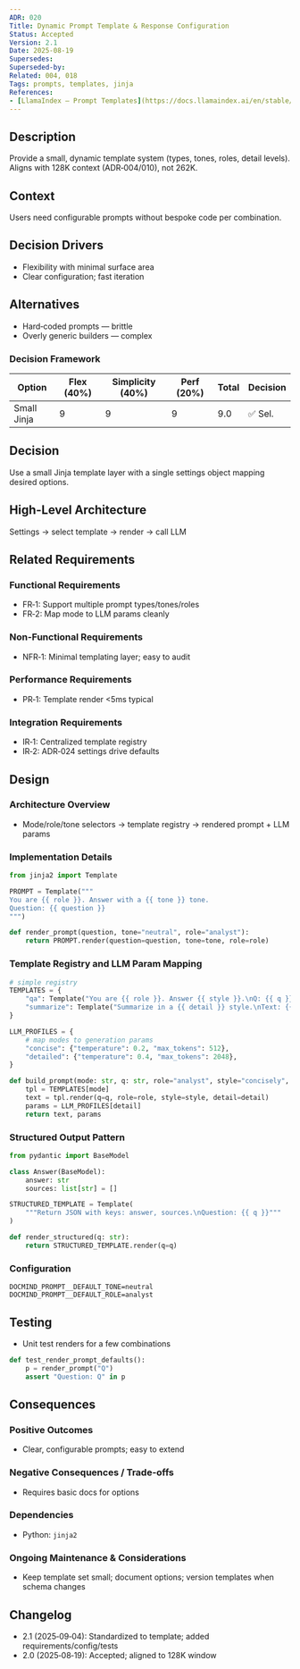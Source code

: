 ```yaml
---
ADR: 020
Title: Dynamic Prompt Template & Response Configuration
Status: Accepted
Version: 2.1
Date: 2025-08-19
Supersedes:
Superseded-by:
Related: 004, 018
Tags: prompts, templates, jinja
References:
- [LlamaIndex — Prompt Templates](https://docs.llamaindex.ai/en/stable/module_guides/models/prompts/)
---
```


## Description

Provide a small, dynamic template system (types, tones, roles, detail levels). Aligns with 128K context (ADR‑004/010), not 262K.

## Context

Users need configurable prompts without bespoke code per combination.

## Decision Drivers

- Flexibility with minimal surface area
- Clear configuration; fast iteration

## Alternatives

- Hard‑coded prompts — brittle
- Overly generic builders — complex

### Decision Framework

| Option        | Flex (40%) | Simplicity (40%) | Perf (20%) | Total | Decision |
| ------------- | ---------- | ---------------- | ---------- | ----- | -------- |
| Small Jinja   | 9          | 9                | 9          | 9.0   | ✅ Sel.  |

## Decision

Use a small Jinja template layer with a single settings object mapping desired options.

## High-Level Architecture

Settings → select template → render → call LLM

## Related Requirements

### Functional Requirements

- FR‑1: Support multiple prompt types/tones/roles
- FR‑2: Map mode to LLM params cleanly

### Non-Functional Requirements

- NFR‑1: Minimal templating layer; easy to audit

### Performance Requirements

- PR‑1: Template render <5ms typical

### Integration Requirements

- IR‑1: Centralized template registry
- IR‑2: ADR‑024 settings drive defaults

## Design

### Architecture Overview

- Mode/role/tone selectors → template registry → rendered prompt + LLM params

### Implementation Details

```python
from jinja2 import Template

PROMPT = Template("""
You are {{ role }}. Answer with a {{ tone }} tone.
Question: {{ question }}
""")

def render_prompt(question, tone="neutral", role="analyst"):
    return PROMPT.render(question=question, tone=tone, role=role)
```

### Template Registry and LLM Param Mapping

```python
# simple registry
TEMPLATES = {
    "qa": Template("You are {{ role }}. Answer {{ style }}.\nQ: {{ q }}"),
    "summarize": Template("Summarize in a {{ detail }} style.\nText: {{ q }}"),
}

LLM_PROFILES = {
    # map modes to generation params
    "concise": {"temperature": 0.2, "max_tokens": 512},
    "detailed": {"temperature": 0.4, "max_tokens": 2048},
}

def build_prompt(mode: str, q: str, role="analyst", style="concisely", detail="concise"):
    tpl = TEMPLATES[mode]
    text = tpl.render(q=q, role=role, style=style, detail=detail)
    params = LLM_PROFILES[detail]
    return text, params
```

### Structured Output Pattern

```python
from pydantic import BaseModel

class Answer(BaseModel):
    answer: str
    sources: list[str] = []

STRUCTURED_TEMPLATE = Template(
    """Return JSON with keys: answer, sources.\nQuestion: {{ q }}"""
)

def render_structured(q: str):
    return STRUCTURED_TEMPLATE.render(q=q)
```

### Configuration

```env
DOCMIND_PROMPT__DEFAULT_TONE=neutral
DOCMIND_PROMPT__DEFAULT_ROLE=analyst
```

## Testing

- Unit test renders for a few combinations

```python
def test_render_prompt_defaults():
    p = render_prompt("Q")
    assert "Question: Q" in p
```

## Consequences

### Positive Outcomes

- Clear, configurable prompts; easy to extend

### Negative Consequences / Trade-offs

- Requires basic docs for options

### Dependencies

- Python: `jinja2`

### Ongoing Maintenance & Considerations

- Keep template set small; document options; version templates when schema changes

## Changelog

- 2.1 (2025‑09‑04): Standardized to template; added requirements/config/tests
- 2.0 (2025‑08‑19): Accepted; aligned to 128K window
